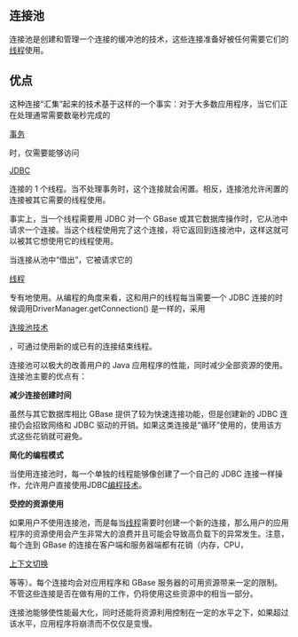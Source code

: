 ## 连接池

连接池是创建和管理一个连接的缓冲池的技术，这些连接准备好被任何需要它们的[线程](https://baike.baidu.com/item/%E7%BA%BF%E7%A8%8B/103101)使用。



## **优点**

这种连接“汇集”起来的技术基于这样的一个事实：对于大多数应用程序，当它们正在处理通常需要数毫秒完成的

[事务](https://baike.baidu.com/item/%E4%BA%8B%E5%8A%A1)

时，仅需要能够访问

[JDBC](https://baike.baidu.com/item/JDBC)

连接的 1 个线程。当不处理事务时，这个连接就会闲置。相反，连接池允许闲置的连接被其它需要的线程使用。

事实上，当一个线程需要用 JDBC 对一个 GBase 或其它数据库操作时，它从池中请求一个连接。当这个线程使用完了这个连接，将它返回到连接池中，这样这就可以被其它想使用它的线程使用。

当连接从池中“借出”，它被请求它的

[线程](https://baike.baidu.com/item/%E7%BA%BF%E7%A8%8B)

专有地使用。从编程的角度来看，这和用户的线程每当需要一个 JDBC 连接的时候调用DriverManager.getConnection\(\) 是一样的，采用

[连接池技术](https://baike.baidu.com/item/%E8%BF%9E%E6%8E%A5%E6%B1%A0%E6%8A%80%E6%9C%AF)

，可通过使用新的或已有的连接结束线程。

连接池可以极大的改善用户的 Java 应用程序的性能，同时减少全部资源的使用。连接池主要的优点有：

**减少连接创建时间**

虽然与其它数据库相比 GBase 提供了较为快速连接功能，但是创建新的 JDBC 连接仍会招致网络和 JDBC 驱动的开销。如果这类连接是“循环”使用的，使用该方式这些花销就可避免。

**简化的编程模式**

当使用连接池时，每一个单独的线程能够像创建了一个自己的 JDBC 连接一样操作，允许用户直接使用JDBC[编程技术](https://baike.baidu.com/item/%E7%BC%96%E7%A8%8B%E6%8A%80%E6%9C%AF)。

**受控的资源使用**

如果用户不使用连接池，而是每当[线程](https://baike.baidu.com/item/%E7%BA%BF%E7%A8%8B)需要时创建一个新的连接，那么用户的应用程序的资源使用会产生非常大的浪费并且可能会导致高负载下的异常发生。注意，每个连到 GBase 的连接在客户端和服务器端都有花销（内存，CPU，

[上下文切换](https://baike.baidu.com/item/%E4%B8%8A%E4%B8%8B%E6%96%87%E5%88%87%E6%8D%A2)

等等）。每个连接均会对应用程序和 GBase 服务器的可用资源带来一定的限制。不管这些连接是否在做有用的工作，仍将使用这些资源中的相当一部分。

连接池能够使性能最大化，同时还能将资源利用控制在一定的水平之下，如果超过该水平，应用程序将崩溃而不仅仅是变慢。


